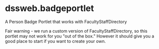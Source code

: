 # dssweb.badgeportlet
A Person Badge Portlet that works with FacultyStaffDirectory

Fair warning - we run a custom version of FacultyStaffDirectory, so this portlet may not work for you "out of the box." However it should give you a good place to start if you want to create your own.
